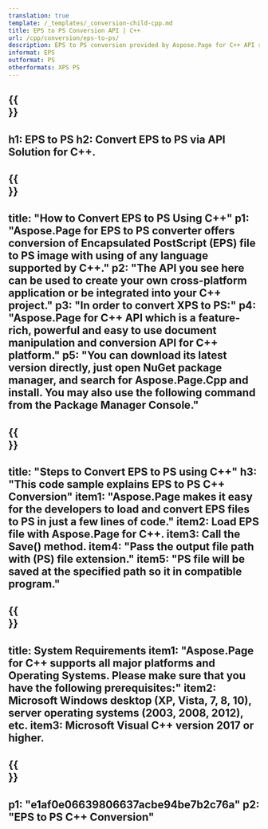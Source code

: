 ```yaml
---
translation: true
template: /_templates/_conversion-child-cpp.md
title: EPS to PS Conversion API | C++
url: /cpp/conversion/eps-to-ps/ 
description: EPS to PS conversion provided by Aspose.Page for C++ API solution. Works in C++ Runtime Environment for Windows 32 bit, Windows 64 bit, and Linux 64 bit.
informat: EPS
outformat: PS
otherformats: XPS PS
---
```


{{<section banner>}}
---
h1: EPS to PS
h2: Convert EPS to PS via API Solution for C++.
---

{{<section overview>}}
---
title: "How to Convert EPS to PS Using C++"
p1: "Aspose.Page for EPS to PS converter offers conversion of Encapsulated PostScript (EPS) file to PS  image with using of any language supported by C++."
p2: "The API you see here can be used to create your own cross-platform application or be integrated into your C++ project."
p3: "In order to convert XPS to PS:"
p4: "Aspose.Page for C++ API which is a feature-rich, powerful and easy to use document manipulation and conversion API for C++ platform."
p5: "You can download its latest version directly, just open NuGet package manager, and search for Aspose.Page.Cpp and install. You may also use the following command from the Package Manager Console."
---

{{<section feature1>}}
---
title: "Steps to Convert EPS to PS using C++"
h3: "This code sample explains EPS to PS C++ Conversion"
item1: "Aspose.Page makes it easy for the developers to load and convert EPS files to PS in just a few lines of code."
item2: Load EPS file with Aspose.Page for C++.
item3: Call the Save() method.
item4: "Pass the output file path with (PS) file extension."
item5: "PS file will be saved at the specified path so it in compatible program."
---

{{<section feature2>}}
---
title: System Requirements
item1: "Aspose.Page for C++ supports all major platforms and Operating Systems. Please make sure that you have the following prerequisites:"
item2: Microsoft Windows desktop (XP, Vista, 7, 8, 10), server operating systems (2003, 2008, 2012), etc.
item3: Microsoft Visual C++ version 2017 or higher.
---

{{<section gist>}}
---
p1: "e1af0e06639806637acbe94be7b2c76a"
p2: "EPS to PS C++ Conversion"
---
